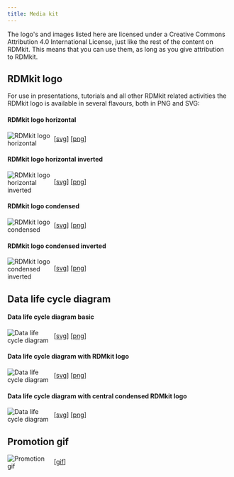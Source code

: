```yaml
---
title: Media kit
---
```


The logo's and images listed here are licensed under a Creative Commons Attribution 4.0 International License, just like the rest of the content on RDMkit. This means that you can use them, as long as you give attribution to RDMkit. 

## RDMkit logo

For use in presentations, tutorials and all other RDMkit related activities the RDMkit logo is available in several flavours, both in PNG and SVG:

#### RDMkit logo horizontal

<p>
  <img src="{{ 'assets/img/RDMkit_logo.svg' | relative_url }}" class="m-2" style="max-width: 20%; max-height: 5em; vertical-align: middle" alt="RDMkit logo horizontal" /> 
    [<a href="{{ 'assets/img/RDMkit_logo.svg' | relative_url }}">svg</a>]
    [<a href="{{ 'assets/img/RDMkit_logo.png' | relative_url }}">png</a>]
</p>

#### RDMkit logo horizontal inverted

<p>
  <img src="{{ 'assets/img/RDMkit_logo_inverted.svg' | relative_url }}" class="m-2" style="max-width: 20%; max-height: 5em; vertical-align: middle" alt="RDMkit logo horizontal inverted" />
    [<a href="{{ 'assets/img/RDMkit_logo_inverted.svg' | relative_url }}">svg</a>]
    [<a href="{{ 'assets/img/RDMkit_logo_inverted.png' | relative_url }}">png</a>]
</p>

#### RDMkit logo condensed

<p>
  <img src="{{ 'assets/img/RDMkit_logo_condensed.svg' | relative_url }}" class="m-2" style="max-width: 20%; max-height: 5em; vertical-align: middle" alt="RDMkit logo condensed" />
    [<a href="{{ 'assets/img/RDMkit_logo_condensed.svg' | relative_url }}">svg</a>]
    [<a href="{{ 'assets/img/RDMkit_logo_condensed.png' | relative_url }}">png</a>]
</p>

#### RDMkit logo condensed inverted

<p>
  <img src="{{ 'assets/img/RDMkit_logo_condensed_inverted.svg' | relative_url }}" class="m-2" style="max-width: 20%; max-height: 5em; vertical-align: middle" alt="RDMkit logo condensed inverted" />
    [<a href="{{ 'assets/img/RDMkit_logo_condensed_inverted.svg' | relative_url }}">svg</a>]
    [<a href="{{ 'assets/img/RDMkit_logo_condensed_inverted.png' | relative_url }}">png</a>]
</p>

## Data life cycle diagram

#### Data life cycle diagram basic

<p>
  <img src="{{ 'images/data_life_cycle.svg' | relative_url }}" class="m-2" style="max-width: 20%; max-height: 15em; vertical-align: middle" alt="Data life cycle diagram" />
    [<a href="{{ 'images/data_life_cycle.svg' | relative_url }}">svg</a>]
    [<a href="{{ 'images/data_life_cycle.png' | relative_url }}">png</a>]
</p>

#### Data life cycle diagram with RDMkit logo

<p>
  <img src="{{ 'images/data_life_cycle_9.svg' | relative_url }}" class="m-2" style="max-width: 20%; max-height: 15em; vertical-align: middle" alt="Data life cycle diagram" />
    [<a href="{{ 'images/data_life_cycle_9.svg' | relative_url }}">svg</a>]
    [<a href="{{ 'images/data_life_cycle_9.png' | relative_url }}">png</a>]
</p>

#### Data life cycle diagram with central condensed RDMkit logo

<p>
  <img src="{{ 'images/data_life_cycle_3.svg' | relative_url }}" class="m-2" style="max-width: 20%; max-height: 15em; vertical-align: middle" alt="Data life cycle diagram" />
    [<a href="{{ 'images/data_life_cycle_3.svg' | relative_url }}">svg</a>]
    [<a href="{{ 'images/data_life_cycle_3.png' | relative_url }}">png</a>]
</p>

## Promotion gif

<p>
  <img src="{{ 'images/RDMkit_square_small.gif' | relative_url }}" class="m-2" style="max-width: 20%; max-height: 15em; vertical-align: middle" alt="Promotion gif" />
    [<a href="{{ 'images/RDMkit_square_small.gif' | relative_url }}">gif</a>]
</p>
